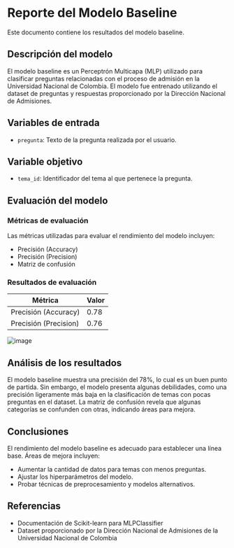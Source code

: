# Reporte del Modelo Baseline

Este documento contiene los resultados del modelo baseline.

## Descripción del modelo

El modelo baseline es un Perceptrón Multicapa (MLP) utilizado para clasificar preguntas relacionadas con el proceso de admisión en la Universidad Nacional de Colombia. El modelo fue entrenado utilizando el dataset de preguntas y respuestas proporcionado por la Dirección Nacional de Admisiones.

## Variables de entrada

- `pregunta`: Texto de la pregunta realizada por el usuario.

## Variable objetivo

- `tema_id`: Identificador del tema al que pertenece la pregunta.

## Evaluación del modelo

### Métricas de evaluación

Las métricas utilizadas para evaluar el rendimiento del modelo incluyen:
- Precisión (Accuracy)
- Precisión (Precision)
- Matriz de confusión

### Resultados de evaluación

| Métrica            | Valor  |
|--------------------|--------|
| Precisión (Accuracy)| 0.78   |
| Precisión (Precision) | 0.76   |

![image](https://github.com/julianVelandia/Eureka/assets/52173621/b302211c-f6b8-4ce6-a706-2a0e5b363afe)


## Análisis de los resultados

El modelo baseline muestra una precisión del 78%, lo cual es un buen punto de partida. Sin embargo, el modelo presenta algunas debilidades, como una precisión ligeramente más baja en la clasificación de temas con pocas preguntas en el dataset. La matriz de confusión revela que algunas categorías se confunden con otras, indicando áreas para mejora.

## Conclusiones

El rendimiento del modelo baseline es adecuado para establecer una línea base. Áreas de mejora incluyen:
- Aumentar la cantidad de datos para temas con menos preguntas.
- Ajustar los hiperparámetros del modelo.
- Probar técnicas de preprocesamiento y modelos alternativos.

## Referencias

- Documentación de Scikit-learn para MLPClassifier
- Dataset proporcionado por la Dirección Nacional de Admisiones de la Universidad Nacional de Colombia